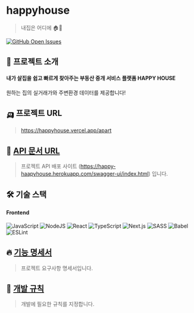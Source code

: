 # happyhouse
> 내집은 어디에 🏠🔎
<!-- ![banner](https://user-images.githubusercontent.com/38778829/99610310-e99e0980-2a54-11eb-9ecf-a928d5a836f7.jpg) -->


[![GitHub Open Issues](https://img.shields.io/github/issues-raw/hoa0217/happyhouse?style=flat-square&color=green)](https://github.com/hoa0217/happyhouse/issues) 


## 📌 프로젝트 소개
#### 내가 살집을 쉽고 빠르게 찾아주는 부동산 중개 서비스 플랫폼 HAPPY HOUSE
원하는 집의 실거래가와 주변환경 데이터를 제공합니다!

## 🛺 프로젝트 URL
> https://happyhouse.vercel.app/apart
 
## 🎯 [API 문서 URL](https://happy-haapyhouse.herokuapp.com/swagger-ui/index.html)
> 프로젝트 API 배포 사이트 (https://happy-haapyhouse.herokuapp.com/swagger-ui/index.html) 입니다.
## 🛠 기술 스택
#### Frontend
![JavaScript](https://img.shields.io/badge/javascript-%23323330.svg?style=flat&logo=javascript&logoColor=%23F7DF1E) ![NodeJS](https://img.shields.io/badge/node.js-6DA55F?style=flat&logo=node.js&logoColor=white) ![React](https://img.shields.io/badge/react-%2320232a.svg?style=flat&logo=react&logoColor=%2361DAFB) ![TypeScript](https://img.shields.io/badge/typescript-%23007ACC.svg?style=flat&logo=typescript&logoColor=white) ![Next.js](https://img.shields.io/badge/Next.js-000000?style=flat&logo=next.js) 
![SASS](https://img.shields.io/badge/SASS-hotpink.svg?style=flat&logo=SASS&logoColor=white) ![Babel](https://img.shields.io/badge/Babel-F9DC3e?style=flat&logo=babel&logoColor=black) 	![ESLint](https://img.shields.io/badge/ESLint-4B3263?style=flat&logo=eslint&logoColor=white)



## 🔥 [기능 명세서](https://futuristic-iodine-84f.notion.site/c89aa776dc064e7e90a5731efb8e6ca0)
> 프로젝트 요구사항 명세서입니다.
## 📖 [개발 규칙](https://futuristic-iodine-84f.notion.site/1917e92cc8854c24874fa04e9c4bbe77)
> 개발에 필요한 규칙를 지정합니다.
